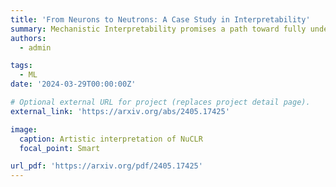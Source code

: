 ```yaml
---
title: 'From Neurons to Neutrons: A Case Study in Interpretability'
summary: Mechanistic Interpretability promises a path toward fully understanding how neural networks make their predictions. We argue that neural networks can learn low-dimensional representations of their training data that are surprisingly faithful to human-derived domain knowledge. A case study, we extract nuclear physics concepts by studying models trained to reproduce nuclear data.
authors:
  - admin

tags:
  - ML
date: '2024-03-29T00:00:00Z'

# Optional external URL for project (replaces project detail page).
external_link: 'https://arxiv.org/abs/2405.17425'

image:
  caption: Artistic interpretation of NuCLR
  focal_point: Smart

url_pdf: 'https://arxiv.org/pdf/2405.17425'
---
```


